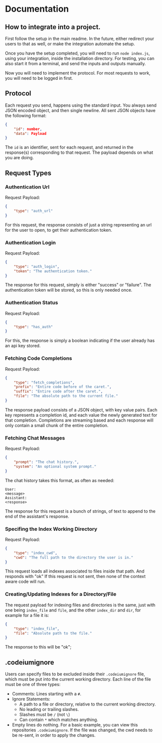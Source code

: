 # Documentation

## How to integrate into a project.

First follow the setup in the main readme.
In the future, either redirect your users to that as well, or make the integration automate the setup.

Once you have the setup completed, you will need to run `node index.js`, using your integration, inside the installation directory.
For testing, you can also start it from a terminal, and send the inputs and outputs manually.

Now you will need to implement the protocol. For most requests to work, you will need to be logged in first.

## Protocol

Each request you send, happens using the standard input. You always send JSON encoded object, and then single newline.
All sent JSON objects have the following format:

```json
{
    "id": number,
    "data": Payload
}
```

The `id` is an identifier, sent for each request, and returned in the response(s) corresponding to that request.
The payload depends on what you are doing.

## Request Types

### Authentication Url

Request Payload:

```json
{
    "type": "auth_url"
}
```

For this request, the response consists of just a string representing an url for the user to open, to get their authentication token.

### Authentication Login

Request Payload:

```json
{
    "type": "auth_login",
    "token": "The authentication token."
}
```

The response for this request, simply is either "success" or "failure".
The authentication token will be stored, so this is only needed once.

### Authentication Status

Request Payload:

```json
{
    "type": "has_auth"
}
```

For this, the response is simply a boolean indicating if the user already has an api key stored.

### Fetching Code Completions

Request Payload:

```json
{
    "type": "fetch_completions",
    "prefix": "Entire code before of the caret.",
    "suffix": "Entire code after the caret.",
    "file": "The absolute path to the current file."
}
```

The response payload consists of a JSON object, with key value pairs. Each key represents a completion id, and each value the newly generated text for that completion. Completions are streaming based and each response will only contain a small chunk of the entire completion.

### Fetching Chat Messages

Request Payload:

```json
{
    "prompt": "The chat history.",
    "system": "An optional system prompt."
}
```

The chat history takes this format, as often as needed:

```
User:
<message>
Assistant:
<response>
```

The response for this request is a bunch of strings, of text to append to the end of the assistant's response.

### Specifing the Index Working Directory

Request Payload:

```json
{
    "type": "index_cwd",
    "cwd": "The full path to the directory the user is in."
}
```

This request loads all indexes associated to files inside that path. And responds with "ok"
If this request is not sent, then none of the context aware code will run.

### Creating/Updating Indexes for a Directory/File

The request payload for indexing files and directories is the same, just with one being `index_file` and `file`, and the other `index_dir` and `dir`, for example for a file it is:

```json
{
    "type": "index_file",
    "file": "Absolute path to the file."
}
```

The response to this will be "ok";

## .codeiumignore

Users can specify files to be excluded inside their `.codeiumignore` file, which must be put into the current working directory.
Each line of the file must be one of three types:
- Comments: Lines starting with a `#`.
- Ignore Statements:
    - A path to a file or directory, relative to the current working directory.
    - No leading or trailing slashes.
    - Slashes must be `/` (not `\`)
    - Can contain `*` which matches anything. 
- Empty lines do nothing.
For a basic example, you can view this repositories `.codeiumignore`.
If the file was changed, the cwd needs to be re-sent, in order to apply the changes.
